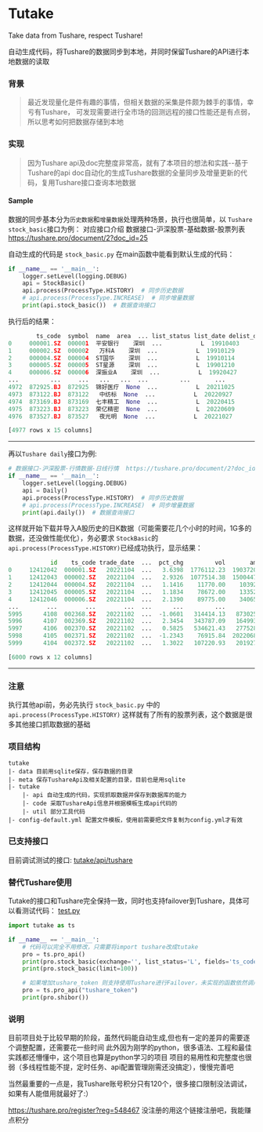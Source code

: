 # Tutake

Take data from Tushare, respect Tushare!

自动生成代码，将Tushare的数据同步到本地，并同时保留Tushare的API进行本地数据的读取

### 背景

>最近发现量化是件有趣的事情，但相关数据的采集是件颇为棘手的事情，幸亏有Tushare， 可发现需要进行全市场的回测远程的接口性能还是有点弱，所以思考如何把数据存储到本地

### 实现

> 因为Tushare api及doc完整度非常高，就有了本项目的想法和实践--基于Tushare的api doc自动化的生成Tushare数据的全量同步及增量更新的代码，复用Tushare接口查询本地数据

#### Sample
数据的同步基本分为`历史数据`和`增量数据`处理两种场景，执行也很简单，以  `Tushare stock_basic`接口为例：
对应接口介绍 数据接口-沪深股票-基础数据-股票列表  https://tushare.pro/document/2?doc_id=25

自动生成的代码是 `stock_basic.py`
在main函数中能看到默认生成的代码：
```python
if __name__ == '__main__':
    logger.setLevel(logging.DEBUG)
    api = StockBasic()
    api.process(ProcessType.HISTORY)  # 同步历史数据
    # api.process(ProcessType.INCREASE)  # 同步增量数据
    print(api.stock_basic())  # 数据查询接口
```
执行后的结果：
```python
        ts_code  symbol  name  area  ... list_status list_date delist_date is_hs
0     000001.SZ  000001  平安银行    深圳  ...           L  19910403        None     S
1     000002.SZ  000002   万科A    深圳  ...           L  19910129        None     S
2     000004.SZ  000004  ST国华    深圳  ...           L  19910114        None     N
3     000005.SZ  000005  ST星源    深圳  ...           L  19901210        None     N
4     000006.SZ  000006  深振业A    深圳  ...           L  19920427        None     N
...         ...     ...   ...   ...  ...         ...       ...         ...   ...
4972  872925.BJ  872925  锦好医疗  None  ...           L  20211025        None     N
4973  873122.BJ  873122   中纺标  None  ...           L  20220927        None     N
4974  873169.BJ  873169  七丰精工  None  ...           L  20220415        None     N
4975  873223.BJ  873223  荣亿精密  None  ...           L  20220609        None     N
4976  873527.BJ  873527   夜光明  None  ...           L  20221027        None     N

[4977 rows x 15 columns]

```
***
再以`Tushare daily`接口为例:
```python
# 数据接口-沪深股票-行情数据-日线行情  https://tushare.pro/document/2?doc_id=27
if __name__ == '__main__':
    logger.setLevel(logging.DEBUG)
    api = Daily()
    api.process(ProcessType.HISTORY)  # 同步历史数据
    # api.process(ProcessType.INCREASE)  # 同步增量数据
    print(api.daily())  # 数据查询接口

```
这样就开始下载并导入A股历史的日K数据（可能需要花几个小时的时间，1G多的数据，还没做性能优化），务必要求 `StockBasic`的   `api.process(ProcessType.HISTORY)`已经成功执行，显示结果：
```python
            id    ts_code trade_date  ...  pct_chg         vol       amount
0     12412042  000001.SZ   20221104  ...   3.6398  1776112.23  1903720.944
1     12412043  000002.SZ   20221104  ...   2.9326  1077514.38  1500447.963
2     12412044  000004.SZ   20221104  ...   1.1416    11770.00    10392.991
3     12412045  000005.SZ   20221104  ...   1.1834    78672.00    13352.921
4     12412046  000006.SZ   20221104  ...   2.1390    89775.00    34065.087
...        ...        ...        ...  ...      ...         ...          ...
5995      4108  002368.SZ   20221102  ...  -1.0601   314414.13   873025.365
5996      4107  002369.SZ   20221102  ...   2.3454   343787.09   164993.228
5997      4106  002370.SZ   20221102  ...   0.5825   534621.43   277528.784
5998      4105  002371.SZ   20221102  ...  -1.2343    76915.84  2022068.928
5999      4104  002372.SZ   20221102  ...   1.3022   107220.93   201927.556

[6000 rows x 12 columns]
```

***
### 注意

执行其他api前，务必先执行 `stock_basic.py` 中的 `api.process(ProcessType.HISTORY)` 这样就有了所有的股票列表，这个数据是很多其他接口抓取数据的基础

### 项目结构

```
tutake
|- data 目前用sqlite保存，保存数据的目录
|- meta 保存TushareApi及相关配置的目录，目前也是用sqlite
|- tutake
    |- api 自动生成的代码，实现抓取数据并保存到数据库的能力
    |- code 采取TushareApi信息并根据模板生成api代码的
    |- util 部分工具代码
|- config-default.yml 配置文件模板，使用前需要把文件复制为config.yml才有效
```

### 已支持接口
目前调试测试的接口:
<a href="tutake/api/tushare">tutake/api/tushare</a>


### 替代Tushare使用
Tutake的接口和Tushare完全保持一致，同时也支持failover到Tushare，具体可以看测试代码：
<a href="test/test.py">test.py</a>

```python
import tutake as ts

if __name__ == '__main__':
    # 代码可以完全不用修改，只需要将import tushare改成tutake
    pro = ts.pro_api()
    print(pro.stock_basic(exchange='', list_status='L', fields='ts_code,symbol,name,area,industry,list_date'))
    print(pro.stock_basic(limit=100))

    # 如果增加tushare_token 则支持使用Tushare进行Failover，未实现的函数依然调用tushare
    pro = ts.pro_api("tushare_token")   
    print(pro.shibor())
```


### 说明

目前项目处于比较早期的阶段，虽然代码能自动生成,但也有一定的差异的需要逐个调整配置，还需要花一些时间
此外因为刚学的python，很多语法、工程和最佳实践都还懵懂中，这个项目也算是python学习的项目
项目的易用性和完整度也很弱（多线程性能不提，定时任务、api配置管理刚需还没搞定），慢慢完善吧

当然最重要的一点是，我Tushare账号积分只有120个，很多接口限制没法调试，如果有人能借用就最好了:）

https://tushare.pro/register?reg=548467 没注册的用这个链接注册吧，我能赚点积分
